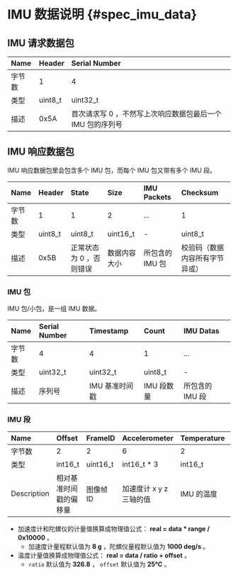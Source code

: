 # IMU 数据说明 {#spec_imu_data}

## IMU 请求数据包

| Name | Header | Serial Number |
| :--- | :----- | :------------ |
| 字节数 | 1 | 4 |
| 类型 | uint8_t | uint32_t |
| 描述 | 0x5A | 首次请求写 0 ，不然写上次响应数据包最后一个 IMU 包的序列号 |

## IMU 响应数据包

IMU 响应数据包里会包含多个 IMU 包，而每个 IMU 包又带有多个 IMU 段。

| Name | Header | State | Size | IMU Packets | Checksum |
| :--- | :----- | :---- | :--- | :---------- | :------- |
| 字节数 | 1 | 1 | 2 | ... | 1 |
| 类型 | uint8_t | uint8_t | uint16_t | - | uint8_t |
| 描述 | 0x5B | 正常状态为 0 ，否则错误 | 数据内容大小 | 所包含的 IMU 包 | 校验码（数据内容所有字节异或） |

### IMU 包

IMU 包/小包，是一组 IMU 数据。

| Name | Serial Number | Timestamp | Count | IMU Datas |
| :--- | :------------ | :-------- | :---- | :-------- |
| 字节数 | 4 | 4 | 1 | ... |
| 类型 | uint32_t | uint32_t | uint8_t | - |
| 描述 | 序列号 | IMU 基准时间戳 | IMU 段数量 | 所包含的 IMU 段 |

### IMU 段

| Name | Offset | FrameID | Accelerometer | Temperature | Gyroscope |
| :--- | :----- | :------ | :------------ | :---------- | :-------- |
| 字节数 | 2 | 2 | 6 | 2 | 6 |
| 类型 | int16_t | uint16_t | int16_t * 3 | int16_t | int16_t * 3 |
| Description | 相对基准时间戳的偏移量 | 图像帧 ID | 加速度计 x y z 三轴的值 | IMU 的温度 | 陀螺仪 x y z 三轴的值 |

* 加速度计和陀螺仪的计量值换算成物理值公式： **real = data * range / 0x10000** 。
  * 加速度计量程默认值为 **8 g** ，陀螺仪量程默认值为 **1000 deg/s** 。
* 温度计量值换算成物理值公式： **real = data / ratio + offset** 。
  * ``ratio`` 默认值为 **326.8** ， ``offset`` 默认值为 **25℃** 。
